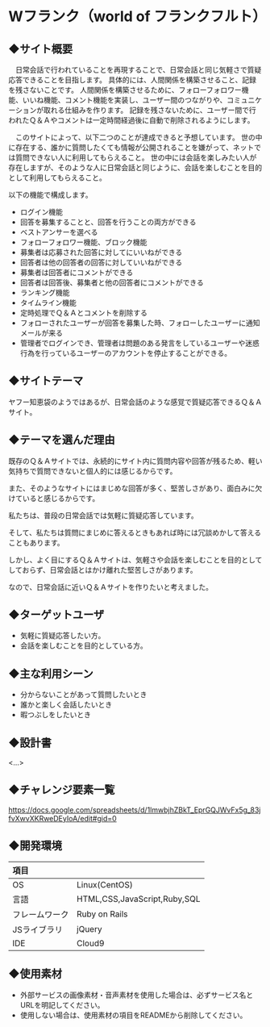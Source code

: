 # **Wフランク（world of フランクフルト）**

## ◆サイト概要
　日常会話で行われていることを再現することで、日常会話と同じ気軽さで質疑応答できることを目指します。
具体的には、人間関係を構築させること、記録を残さないことです。
人間関係を構築させるために、フォローフォロワー機能、いいね機能、コメント機能を実装し、ユーザー間のつながりや、コミュニケーションが取れる仕組みを作ります。
記録を残さないために、ユーザー間で行われたＱ＆Ａやコメントは一定時間経過後に自動で削除されるようにします。

　このサイトによって、以下二つのことが達成できると予想しています。
世の中に存在する、誰かに質問したくても情報が公開されることを嫌がって、ネットでは質問できない人に利用してもらえること。
世の中には会話を楽しみたい人が存在しますが、そのような人に日常会話と同じように、会話を楽しむことを目的として利用してもらえること。

以下の機能で構成します。
* ログイン機能
* 回答を募集することと、回答を行うことの両方ができる
* ベストアンサーを選べる
* フォローフォロワー機能、ブロック機能
* 募集者は応募された回答に対してにいいねができる
* 回答者は他の回答者の回答に対していいねができる
* 募集者は回答者にコメントができる
* 回答者は回答後、募集者と他の回答者にコメントができる
* ランキング機能
* タイムライン機能
* 定時処理でＱ＆Ａとコメントを削除する
* フォローされたユーザーが回答を募集した時、フォローしたユーザーに通知メールが来る
* 管理者でログインでき、管理者は問題のある発言をしているユーザーや迷惑行為を行っているユーザーのアカウントを停止することができる。

## ◆サイトテーマ
ヤフー知恵袋のようではあるが、日常会話のような感覚で質疑応答できるＱ＆Ａサイト。

## ◆テーマを選んだ理由
既存のＱ＆Ａサイトでは、永続的にサイト内に質問内容や回答が残るため、軽い気持ちで質問できないと個人的には感じるからです。

また、そのようなサイトにはまじめな回答が多く、堅苦しさがあり、面白みに欠けていると感じるからです。

私たちは、普段の日常会話では気軽に質疑応答しています。

そして、私たちは質問にまじめに答えるときもあれば時には冗談めかして答えることもあります。

しかし、よく目にするＱ＆Ａサイトは、気軽さや会話を楽しむことを目的としてしておらず、日常会話とはかけ離れた堅苦しさがあります。

なので、日常会話に近いＱ＆Ａサイトを作りたいと考えました。

## ◆ターゲットユーザ
* 気軽に質疑応答したい方。
* 会話を楽しむことを目的としている方。

## ◆主な利用シーン
* 分からないことがあって質問したいとき
* 誰かと楽しく会話したいとき
* 暇つぶしをしたいとき

## ◆設計書
<...>

## ◆チャレンジ要素一覧
<https://docs.google.com/spreadsheets/d/1lmwbjhZBkT_EprGQJWvFx5g_83jfvXwvXKRweDEyIoA/edit#gid=0>

## ◆開発環境
|項目| |
|:----|:----|
|OS|Linux(CentOS)|
|言語|HTML,CSS,JavaScript,Ruby,SQL|
|フレームワーク|Ruby on Rails|
|JSライブラリ|jQuery|
|IDE|Cloud9|

## ◆使用素材
- 外部サービスの画像素材・音声素材を使用した場合は、必ずサービス名とURLを明記してください。
- 使用しない場合は、使用素材の項目をREADMEから削除してください。
